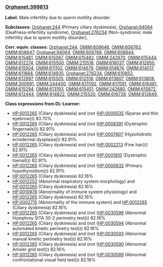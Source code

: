 
### [Orphanet:399813](http://www.orpha.net/ORDO/Orphanet_399813)
**Label:** Male infertility due to sperm motility disorder

**Subclasses:** [Orphanet:244](http://www.orpha.net/ORDO/Orphanet_244) (Primary ciliary dyskinesia), [Orphanet:94064](http://www.orpha.net/ORDO/Orphanet_94064) (Deafness-infertility syndrome), [Orphanet:276234](http://www.orpha.net/ORDO/Orphanet_276234) (Non-syndromic male infertility due to sperm motility disorder), 

**Corr. equiv. classes:** [Orphanet:244](http://www.orpha.net/ORDO/Orphanet_244), [OMIM:608646](http://purl.obolibrary.org/obo/OMIM_608646), [OMIM:606763](http://purl.obolibrary.org/obo/OMIM_606763), [OMIM:608647](http://purl.obolibrary.org/obo/OMIM_608647), [Orphanet:94064](http://www.orpha.net/ORDO/Orphanet_94064), [OMIM:606766](http://purl.obolibrary.org/obo/OMIM_606766), [OMIM:608644](http://purl.obolibrary.org/obo/OMIM_608644), [OMIM:615481](http://purl.obolibrary.org/obo/OMIM_615481), [OMIM:615067](http://purl.obolibrary.org/obo/OMIM_615067), [OMIM:615482](http://purl.obolibrary.org/obo/OMIM_615482), [OMIM:242670](http://purl.obolibrary.org/obo/OMIM_242670), [OMIM:615444](http://purl.obolibrary.org/obo/OMIM_615444), [OMIM:612274](http://purl.obolibrary.org/obo/OMIM_612274), [OMIM:615500](http://purl.obolibrary.org/obo/OMIM_615500), [OMIM:215518](http://purl.obolibrary.org/obo/OMIM_215518), [OMIM:616037](http://purl.obolibrary.org/obo/OMIM_616037), [OMIM:612650](http://purl.obolibrary.org/obo/OMIM_612650), [OMIM:615504](http://purl.obolibrary.org/obo/OMIM_615504), [OMIM:611102](http://purl.obolibrary.org/obo/OMIM_611102), [OMIM:614679](http://purl.obolibrary.org/obo/OMIM_614679), [OMIM:614874](http://purl.obolibrary.org/obo/OMIM_614874), [OMIM:614017](http://purl.obolibrary.org/obo/OMIM_614017), [OMIM:611884](http://purl.obolibrary.org/obo/OMIM_611884), [OMIM:614935](http://purl.obolibrary.org/obo/OMIM_614935), [Orphanet:276234](http://www.orpha.net/ORDO/Orphanet_276234), [OMIM:610852](http://purl.obolibrary.org/obo/OMIM_610852), [OMIM:612997](http://purl.obolibrary.org/obo/OMIM_612997), [OMIM:615505](http://purl.obolibrary.org/obo/OMIM_615505), [OMIM:612518](http://purl.obolibrary.org/obo/OMIM_612518), [OMIM:613807](http://purl.obolibrary.org/obo/OMIM_613807), [OMIM:613808](http://purl.obolibrary.org/obo/OMIM_613808), [OMIM:300991](http://purl.obolibrary.org/obo/OMIM_300991), [OMIM:244400](http://purl.obolibrary.org/obo/OMIM_244400), [OMIM:617092](http://purl.obolibrary.org/obo/OMIM_617092), [OMIM:617091](http://purl.obolibrary.org/obo/OMIM_617091), [OMIM:616481](http://purl.obolibrary.org/obo/OMIM_616481), [OMIM:615294](http://purl.obolibrary.org/obo/OMIM_615294), [OMIM:613193](http://purl.obolibrary.org/obo/OMIM_613193), [OMIM:615451](http://purl.obolibrary.org/obo/OMIM_615451), [OMIM:242680](http://purl.obolibrary.org/obo/OMIM_242680), [OMIM:615872](http://purl.obolibrary.org/obo/OMIM_615872), [OMIM:612444](http://purl.obolibrary.org/obo/OMIM_612444), [OMIM:614822](http://purl.obolibrary.org/obo/OMIM_614822), [OMIM:215520](http://purl.obolibrary.org/obo/OMIM_215520), [OMIM:616726](http://purl.obolibrary.org/obo/OMIM_616726), [OMIM:612649](http://purl.obolibrary.org/obo/OMIM_612649), 

**Class expressions from DL-Learner:**

- [HP:0012265](http://purl.obolibrary.org/obo/HP_0012265) (Ciliary dyskinesia) and (not ([HP:0000535](http://purl.obolibrary.org/obo/HP_0000535) (Sparse and thin eyebrow))) 83.70%
- [HP:0012265](http://purl.obolibrary.org/obo/HP_0012265) (Ciliary dyskinesia) and (not ([HP:0008391](http://purl.obolibrary.org/obo/HP_0008391) (Dystrophic fingernails))) 82.91%
- [HP:0012265](http://purl.obolibrary.org/obo/HP_0012265) (Ciliary dyskinesia) and (not ([HP:0007607](http://purl.obolibrary.org/obo/HP_0007607) (Hypohidrotic ectodermal dysplasia))) 82.91%
- [HP:0012265](http://purl.obolibrary.org/obo/HP_0012265) (Ciliary dyskinesia) and (not ([HP:0002213](http://purl.obolibrary.org/obo/HP_0002213) (Fine hair))) 82.91%
- [HP:0012265](http://purl.obolibrary.org/obo/HP_0012265) (Ciliary dyskinesia) and (not ([HP:0001810](http://purl.obolibrary.org/obo/HP_0001810) (Dystrophic toenail))) 82.91%
- [HP:0012265](http://purl.obolibrary.org/obo/HP_0012265) (Ciliary dyskinesia) and (not ([HP:0000832](http://purl.obolibrary.org/obo/HP_0000832) (Primary hypothyroidism))) 82.91%
- [HP:0012265](http://purl.obolibrary.org/obo/HP_0012265) (Ciliary dyskinesia) 82.16%
- [HP:0012252](http://purl.obolibrary.org/obo/HP_0012252) (Abnormal respiratory system morphology) and [HP:0012265](http://purl.obolibrary.org/obo/HP_0012265) (Ciliary dyskinesia) 82.16%
- [HP:0010978](http://purl.obolibrary.org/obo/HP_0010978) (Abnormality of immune system physiology) and [HP:0012265](http://purl.obolibrary.org/obo/HP_0012265) (Ciliary dyskinesia) 82.16%
- [HP:0002715](http://purl.obolibrary.org/obo/HP_0002715) (Abnormality of the immune system) and [HP:0012265](http://purl.obolibrary.org/obo/HP_0012265) (Ciliary dyskinesia) 82.16%
- [HP:0012265](http://purl.obolibrary.org/obo/HP_0012265) (Ciliary dyskinesia) and (not ([HP:0030596](http://purl.obolibrary.org/obo/HP_0030596) (Abnormal Humphrey SITA 30-2 perimetry test))) 82.16%
- [HP:0012265](http://purl.obolibrary.org/obo/HP_0012265) (Ciliary dyskinesia) and (not ([HP:0030594](http://purl.obolibrary.org/obo/HP_0030594) (Abnormal automated kinetic perimetry test))) 82.16%
- [HP:0012265](http://purl.obolibrary.org/obo/HP_0012265) (Ciliary dyskinesia) and (not ([HP:0030593](http://purl.obolibrary.org/obo/HP_0030593) (Abnormal manual kinetic perimetry test))) 82.16%
- [HP:0012265](http://purl.obolibrary.org/obo/HP_0012265) (Ciliary dyskinesia) and (not ([HP:0030590](http://purl.obolibrary.org/obo/HP_0030590) (Abnormal Amsler grid test))) 82.16%
- [HP:0012265](http://purl.obolibrary.org/obo/HP_0012265) (Ciliary dyskinesia) and (not ([HP:0030589](http://purl.obolibrary.org/obo/HP_0030589) (Abnormal confrontational visual field test))) 82.16%


